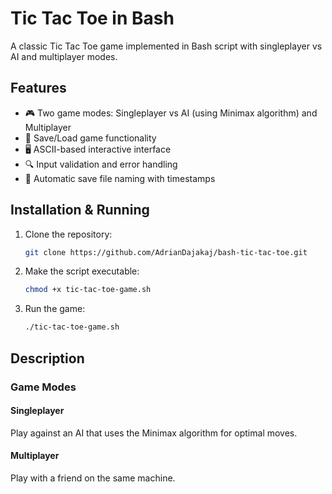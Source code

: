 # Tic Tac Toe in Bash

A classic Tic Tac Toe game implemented in Bash script with singleplayer vs AI and multiplayer modes.

## Features

- 🎮 Two game modes: Singleplayer vs AI (using Minimax algorithm) and Multiplayer
- 💾 Save/Load game functionality
- 🖥️ ASCII-based interactive interface
- 🔍 Input validation and error handling
- 📅 Automatic save file naming with timestamps

## Installation & Running

1. Clone the repository:
    ```bash
    git clone https://github.com/AdrianDajakaj/bash-tic-tac-toe.git

2. Make the script executable:
    ```bash
    chmod +x tic-tac-toe-game.sh

3. Run the game:
    ```bash
    ./tic-tac-toe-game.sh

## Description

### Game Modes
#### Singleplayer
Play against an AI that uses the Minimax algorithm for optimal moves.

#### Multiplayer
Play with a friend on the same machine.
